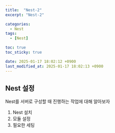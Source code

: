 ```yaml
---
title:  "Nest-2"
excerpt: "Nest-2"

categories:
  - Nest
tags:
  - [Nest]

toc: true
toc_sticky: true

date: 2025-01-17 18:02:12 +0900
last_modified_at: 2025-01-17 18:02:13 +0900
---
```


## Nest 설정

Nest를 서버로 구성할 때 진행하는 작업에 대해 알아보자

1. Nest 설치
2. 모듈 설정
3. 필요한 세팅
